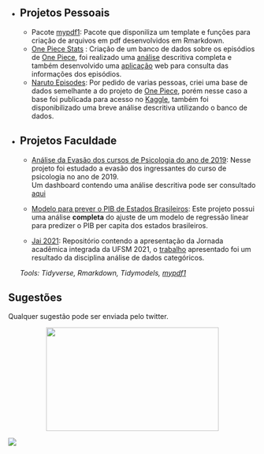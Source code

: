 * ## Projetos Pessoais
  * Pacote [mypdf1](https://github.com/AlissonRP/mypdf1): Pacote que disponiliza um template e funções para criação de arquivos em pdf desenvolvidos em Rmarkdown.
  * [One Piece Stats](https://github.com/AlissonRP/OP_Stats) : Criação de um banco de dados sobre os episódios de [One Piece](https://en.wikipedia.org/wiki/One_Piece), foi realizado uma [análise](https://alissonrp.github.io/OP_Stats/) descritiva completa e também desenvolvido uma [aplicação](https://alissonrp.shinyapps.io/op_beta/) web para consulta das informações dos episódios.
  * [Naruto Episodes](https://github.com/AlissonRP/naruto_episodes): Por pedido de varias pessoas, criei uma base de dados semelhante a do projeto de [One Piece](https://github.com/AlissonRP/OP_Stats), porém nesse caso a base foi publicada para acesso no [Kaggle](https://www.kaggle.com/alisson987/naruto-shippuden-rate), também foi disponibilizado uma breve análise descritiva utilizando o banco de dados.
* ## Projetos Faculdade
  * [Análise da Evasão dos cursos de Psicologia do ano de 2019](https://github.com/AlissonRP/Psicologia-2019):
Nesse projeto foi estudado a evasão dos ingressantes do curso de psicologia no ano de 2019.   
Um dashboard contendo uma análise descritiva pode ser consultado [aqui](https://alissonrp.github.io/Psicologia-2019/)
  * [Modelo para prever o PIB de Estados Brasileiros](https://github.com/AlissonRP/gdp-statesBR):
Este projeto possui uma análise **completa** do  ajuste de um modelo de regressão linear para predizer o PIB per capita dos estados brasileiros. 

  * [Jai 2021](https://github.com/AlissonRP/JAI_2021):
Repositório contendo a apresentação da Jornada acadêmica integrada da UFSM 2021, o [trabalho](https://github.com/AlissonRP/Psicologia-2019/blob/master/Relatório.pdf)
apresentado foi um resultado da disciplina análise de dados categóricos.

   _Tools: Tidyverse, Rmarkdown, Tidymodels, [mypdf1](https://github.com/AlissonRP/mypdf1)_ 

## Sugestões
Qualquer sugestão pode ser enviada pelo twitter.
 <p align="center"><img align="center" src="https://github.com/AlissonRP/Projetos-Faculdade/blob/main/14lR.gif" height="210px" width="350"/></p>

<div> 
 <a href = "https://twitter.com/fuzzys3t"><img src="https://img.shields.io/badge/Twitter-1DA1F2?style=for-the-badge&logo=twitter&logoColor=white" target="_blank"></a>
 
